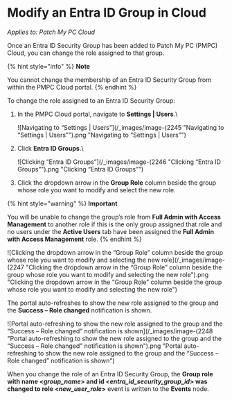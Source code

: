 # Modify an Entra ID Group in Cloud

_Applies to: Patch My PC Cloud_

Once an Entra ID Security Group has been added to Patch My PC (PMPC) Cloud, you can change the role assigned to that group.

{% hint style="info" %}
**Note**

You cannot change the membership of an Entra ID Security Group from within the PMPC Cloud portal.
{% endhint %}

To change the role assigned to an Entra ID Security Group:

1.  In the PMPC Cloud portal, navigate to **Settings | Users**.\


    ![Navigating to “Settings | Users”](/_images/image-(2245 "Navigating to “Settings | Users”").png "Navigating to “Settings | Users”")


2.  Click **Entra ID Groups**.\


    ![Clicking “Entra ID Groups”](/_images/image-(2246 "Clicking “Entra ID Groups”").png "Clicking “Entra ID Groups”")


3. Click the dropdown arrow in the **Group Role** column beside the group whose role you want to modify and select the new role.

{% hint style="warning" %}
**Important**

You will be unable to change the group’s role from **Full Admin with Access Management** to another role if this is the only group assigned that role and no users under the **Active Users** tab have been assigned the **Full Admin with Access Management** role.
{% endhint %}

![Clicking the dropdown arrow in the “Group Role” column beside the group whose role you want to modify and selecting the new role](/_images/image-(2247 "Clicking the dropdown arrow in the “Group Role” column beside the group whose role you want to modify and selecting the new role").png "Clicking the dropdown arrow in the “Group Role” column beside the group whose role you want to modify and selecting the new role")

The portal auto-refreshes to show the new role assigned to the group and the **Success – Role changed** notification is shown.

![Portal auto-refreshing to show the new role assigned to the group and the “Success – Role changed” notification is shown](/_images/image-(2248 "Portal auto-refreshing to show the new role assigned to the group and the “Success – Role changed” notification is shown").png "Portal auto-refreshing to show the new role assigned to the group and the “Success – Role changed” notification is shown")

When you change the role of an Entra ID Security Group, the **Group role with name <**_**group\_name**_**> and id <**_**entra\_id\_security\_group\_id**_**> was changed to role <**_**new\_user\_role**_**>** event is written to the **Events** node.&#x20;
